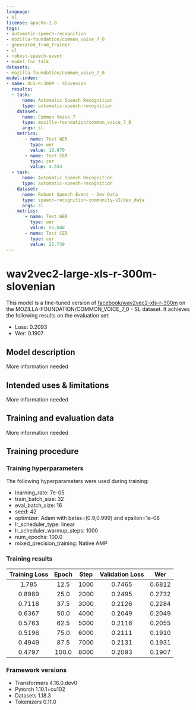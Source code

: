 ```yaml
---
language:
- sl
license: apache-2.0
tags:
- automatic-speech-recognition
- mozilla-foundation/common_voice_7_0
- generated_from_trainer
- sl
- robust-speech-event
- model_for_talk
datasets:
- mozilla-foundation/common_voice_7_0
model-index:
- name: XLS-R-300M - Slovenian
  results:
  - task: 
      name: Automatic Speech Recognition 
      type: automatic-speech-recognition
    dataset:
      name: Common Voice 7
      type: mozilla-foundation/common_voice_7_0
      args: sl
    metrics:
       - name: Test WER
         type: wer
         value: 18.970
       - name: Test CER
         type: cer
         value: 4.534
  - task: 
      name: Automatic Speech Recognition
      type: automatic-speech-recognition
    dataset:
      name: Robust Speech Event - Dev Data
      type: speech-recognition-community-v2/dev_data
      args: sl
    metrics:
       - name: Test WER
         type: wer
         value: 55.048
       - name: Test CER
         type: cer
         value: 22.739
---
```


<!-- This model card has been generated automatically according to the information the Trainer had access to. You
should probably proofread and complete it, then remove this comment. -->

# wav2vec2-large-xls-r-300m-slovenian

This model is a fine-tuned version of [facebook/wav2vec2-xls-r-300m](https://huggingface.co/facebook/wav2vec2-xls-r-300m) on the MOZILLA-FOUNDATION/COMMON_VOICE_7_0 - SL dataset.
It achieves the following results on the evaluation set:
- Loss: 0.2093
- Wer: 0.1907

## Model description

More information needed

## Intended uses & limitations

More information needed

## Training and evaluation data

More information needed

## Training procedure

### Training hyperparameters

The following hyperparameters were used during training:
- learning_rate: 7e-05
- train_batch_size: 32
- eval_batch_size: 16
- seed: 42
- optimizer: Adam with betas=(0.9,0.999) and epsilon=1e-08
- lr_scheduler_type: linear
- lr_scheduler_warmup_steps: 1000
- num_epochs: 100.0
- mixed_precision_training: Native AMP

### Training results

| Training Loss | Epoch | Step | Validation Loss | Wer    |
|:-------------:|:-----:|:----:|:---------------:|:------:|
| 1.785         | 12.5  | 1000 | 0.7465          | 0.6812 |
| 0.8989        | 25.0  | 2000 | 0.2495          | 0.2732 |
| 0.7118        | 37.5  | 3000 | 0.2126          | 0.2284 |
| 0.6367        | 50.0  | 4000 | 0.2049          | 0.2049 |
| 0.5763        | 62.5  | 5000 | 0.2116          | 0.2055 |
| 0.5196        | 75.0  | 6000 | 0.2111          | 0.1910 |
| 0.4949        | 87.5  | 7000 | 0.2131          | 0.1931 |
| 0.4797        | 100.0 | 8000 | 0.2093          | 0.1907 |


### Framework versions

- Transformers 4.16.0.dev0
- Pytorch 1.10.1+cu102
- Datasets 1.18.3
- Tokenizers 0.11.0
